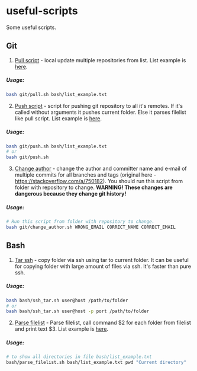 # useful-scripts

Some useful scripts.

## Git

1. [Pull script](git/pull.sh) - local update multiple repositories from list. List example is [here](bash/list_example.txt).

##### Usage:

``` bash
bash git/pull.sh bash/list_example.txt

```

2. [Push script](git/push.sh) - script for pushing git repository to all it's remotes. If it's called without arguments it pushes current folder. Else it parses filelist like pull script. List example is [here](bash/list_example.txt).

##### Usage:

``` bash
bash git/push.sh bash/list_example.txt
# or
bash git/push.sh

```

3. [Change author](git/change_author.sh) - change the author and committer name and e-mail of multiple commits for all branches and tags (original here - https://stackoverflow.com/a/750182). You should run this script from folder with repository to change. **WARNING! These changes are dangerous because they change git history!**

##### Usage:

``` bash
# Run this script from folder with repository to change.
bash git/change_author.sh WRONG_EMAIL CORRECT_NAME CORRECT_EMAIL
```

## Bash

1. [Tar ssh](bash/ssh_tar.sh) - copy folder via ssh using tar to current folder. It can be useful for copying folder with large amount of files via ssh. It's faster than pure ssh.

##### Usage:

``` bash
bash bash/ssh_tar.sh user@host /path/to/folder
# or 
bash bash/ssh_tar.sh user@host -p port /path/to/folder
```

2. [Parse filelist](bash/parse_filelist.sh) -  Parse filelist, call command \$2 for each folder from filelist and print text \$3. List example is [here](bash/list_example.txt).

##### Usage:

``` bash
# to show all directories in file bash/list_example.txt
bash/parse_filelist.sh bash/list_example.txt pwd "Current directory"
```
